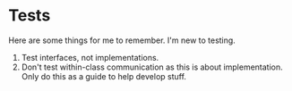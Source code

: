 # Tests

Here are some things for me to remember. I'm new to testing.

1. Test interfaces, not implementations.
2. Don't test within-class communication as this is about implementation. Only do this as a guide to help develop stuff.
